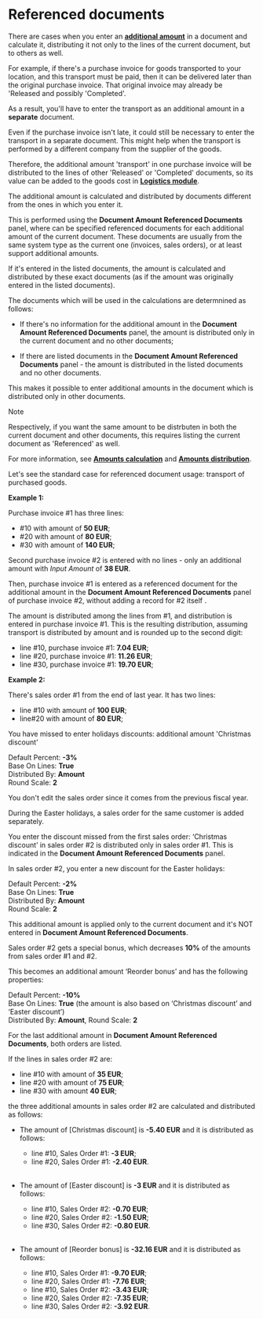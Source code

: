 # Referenced documents

There are cases when you enter an **[additional amount](index.md)** in a document and calculate it, distributing it not only to the lines of the current document, but to others as well. 

For example, if there's a purchase invoice for goods transported to your location, and this transport must be paid, then it can be delivered later than the original purchase invoice. That original invoice may already be 'Released and possibly 'Completed'. 

As a result, you'll have to enter the transport as an additional amount in a **separate** document.

Even if the purchase invoice isn't late, it could still be necessary to enter the transport in a separate document. This might help when the transport is performed by a different company from the supplier of the goods. 

Therefore, the additional amount 'transport' in one purchase invoice will be distributed to the lines of other 'Released' or 'Completed' documents, so its value can be added to the goods cost in **[Logistics module](~/modules/logistics/index.md)**.

The additional amount is calculated and distributed by documents different from the ones in which you enter it. 

This is performed using the **Document Amount Referenced Documents** panel, where can be specified referenced documents for each additional amount of the current document. These documents are usually from the same system type as the current one (invoices, sales orders), or at least support additional amounts. 

If it's entered in the listed documents, the amount is calculated and distributed by these exact documents (as if the amount was originally entered in the listed documents).  

The documents which will be used in the calculations are determnined as follows:

- If there's no information for the additional amount in the **Document Amount Referenced Documents** panel, the amount is distributed only in the current document and no other documents;

- If there are listed documents in the **Document Amount Referenced Documents** panel - the amount is distributed in the listed documents and no other documents.

This makes it possible to enter additional amounts in the document which is distributed only in other documents.

> [!NOTE] 
> 
> Respectively, if you want the same amount to be distrbuten in both the current document and other documents, this requires listing the current document as 'Referenced' as well. 

For more information, see **[Amounts calculation](amounts-calculation/index.md)** and **[Amounts distribution](amounts-distribution/index.md)**.

Let's see the standard case for referenced document usage: transport of purchased goods. 

**Example 1:**

Purchase invoice #1 has three lines: 

- #10 with amount of **50 EUR**; <br>
- #20 with amount of **80 EUR**; <br>
- #30 with amount of **140 EUR**; <br>

Second purchase invoice #2 is entered with no lines - only an additional amount with _Input Amount_ of **38 EUR**. 

Then, purchase invoice #1 is entered as a referenced document for the additional amount in the **Document Amount Referenced Documents** panel of purchase invoice #2, without adding a record for #2 itself .

The amount is distributed among the lines from #1, and distribution is entered in purchase invoice #1. This is the resulting distribution, assuming transport is distributed by amount and is rounded up to the second digit:

- line #10, purchase invoice #1: **7.04 EUR**; <br>
- line #20, purchase invoice #1: **11.26 EUR**; <br>
- line #30, purchase invoice #1: **19.70 EUR**; <br>

**Example 2:**

There's sales order #1 from the end of last year. It has two lines: 

- line #10 with amount of **100 EUR**; <br> 
- line#20 with amount of **80 EUR**; <br> 

You have missed to enter holidays discounts: additional amount 'Christmas discount’

Default Percent: **-3%** <br> Base On Lines: **True** <br>  Distributed By: **Amount** <br>  Round Scale: **2** 

You don't edit the sales order since it comes from the previous fiscal year. 

During the Easter holidays, a sales order for the same customer is added separately.

You enter the discount missed from the first sales order: ‘Christmas discount’ in sales order #2 is distributed only in sales order #1. This is indicated in the **Document Amount Referenced Documents** panel. 

In sales order #2, you enter a new discount for the Easter holidays:

Default Percent: **-2%** <br> Base On Lines: **True** <br>  Distributed By: **Amount** <br> Round Scale: **2** 

This additional amount is applied only to the current document and it's NOT entered in **Document Amount Referenced Documents**. 

Sales order #2 gets a special bonus, which decreases **10%** of the amounts from sales order #1 and #2. 

This becomes an additional amount ‘Reorder bonus’ and has the following properties: 

Default Percent: **-10%** <br>
Base On Lines: **True** (the amount is also based on ‘Christmas discount’ and ‘Easter discount’) <br> 
Distributed By: **Amount**, Round Scale: **2**

For the last additional amount in **Document Amount Referenced Documents**, both orders are listed.

If the lines in sales order #2 are: 

- line #10 with amount of **35 EUR**; <br>
- line #20 with amount of **75 EUR**; <br> 
- line #30 with amount **40 EUR**; <br> 

the three additional amounts in sales order #2 are calculated and distributed as follows:

- The amount of [Christmas discount] is **-5.40 EUR** and it is distributed as follows: <br>

    - line #10, Sales Order #1: **-3 EUR**;<br>
    - line #20, Sales Order #1: **-2.40 EUR**.<br><br>

- The amount of [Easter discount] is **-3 EUR** and it is distributed as follows:

    - line #10, Sales Order #2: **-0.70 EUR**;
    - line #20, Sales Order #2: **-1.50 EUR**;
    - line #30, Sales Order #2: **-0.80 EUR**.<br><br>

- The amount of [Reorder bonus] is **-32.16 EUR** and it is distributed as follows:

    - line #10, Sales Order #1: **-9.70 EUR**;
    - line #20, Sales Order #1: **-7.76 EUR**;
    - line #10, Sales Order #2: **-3.43 EUR**;
    - line #20, Sales Order #2: **-7.35 EUR**;
    - line #30, Sales Order #2: **-3.92 EUR**.

